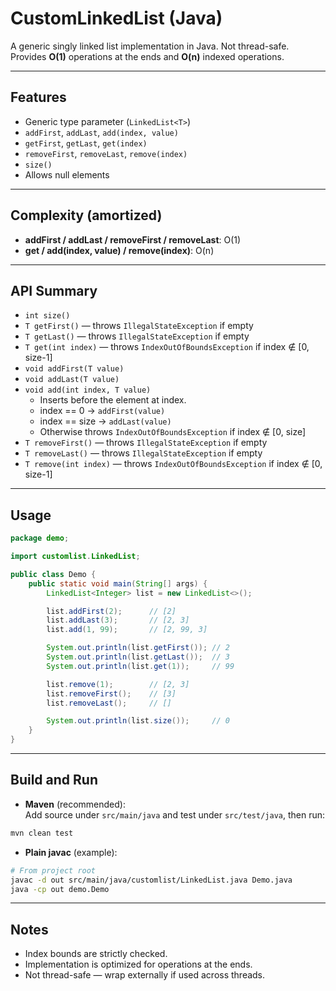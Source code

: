 # CustomLinkedList (Java)

A generic singly linked list implementation in Java. Not thread-safe.  
Provides **O(1)** operations at the ends and **O(n)** indexed operations.

---

## Features
- Generic type parameter (`LinkedList<T>`)
- `addFirst`, `addLast`, `add(index, value)`
- `getFirst`, `getLast`, `get(index)`
- `removeFirst`, `removeLast`, `remove(index)`
- `size()`
- Allows null elements

---

## Complexity (amortized)
- **addFirst / addLast / removeFirst / removeLast**: O(1)
- **get / add(index, value) / remove(index)**: O(n)

---

## API Summary
- `int size()`
- `T getFirst()` — throws `IllegalStateException` if empty
- `T getLast()` — throws `IllegalStateException` if empty
- `T get(int index)` — throws `IndexOutOfBoundsException` if index ∉ [0, size-1]
- `void addFirst(T value)`
- `void addLast(T value)`
- `void add(int index, T value)`
  - Inserts before the element at index.
  - index == 0 → `addFirst(value)`
  - index == size → `addLast(value)`
  - Otherwise throws `IndexOutOfBoundsException` if index ∉ [0, size]
- `T removeFirst()` — throws `IllegalStateException` if empty
- `T removeLast()` — throws `IllegalStateException` if empty
- `T remove(int index)` — throws `IndexOutOfBoundsException` if index ∉ [0, size-1]

---

## Usage

```java
package demo;

import customlist.LinkedList;

public class Demo {
    public static void main(String[] args) {
        LinkedList<Integer> list = new LinkedList<>();

        list.addFirst(2);      // [2]
        list.addLast(3);       // [2, 3]
        list.add(1, 99);       // [2, 99, 3]

        System.out.println(list.getFirst()); // 2
        System.out.println(list.getLast());  // 3
        System.out.println(list.get(1));     // 99

        list.remove(1);        // [2, 3]
        list.removeFirst();    // [3]
        list.removeLast();     // []

        System.out.println(list.size());     // 0
    }
}
```

---

## Build and Run

- **Maven** (recommended):  
  Add source under `src/main/java` and test under `src/test/java`, then run:

```bash
mvn clean test
```

- **Plain javac** (example):  

```bash
# From project root
javac -d out src/main/java/customlist/LinkedList.java Demo.java
java -cp out demo.Demo
```

---

## Notes
- Index bounds are strictly checked.
- Implementation is optimized for operations at the ends.
- Not thread-safe — wrap externally if used across threads.
